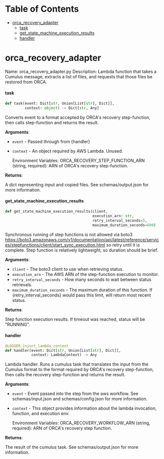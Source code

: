 # Table of Contents

* [orca\_recovery\_adapter](#orca_recovery_adapter)
  * [task](#orca_recovery_adapter.task)
  * [get\_state\_machine\_execution\_results](#orca_recovery_adapter.get_state_machine_execution_results)
  * [handler](#orca_recovery_adapter.handler)

<a id="orca_recovery_adapter"></a>

# orca\_recovery\_adapter

Name: orca_recovery_adapter.py
Description: Lambda function that takes a Cumulus message, extracts a list of files,
and requests that those files be restored from ORCA.

<a id="orca_recovery_adapter.task"></a>

#### task

```python
def task(event: Dict[str, Union[List[str], Dict]],
         context: object) -> Dict[str, Any]
```

Converts event to a format accepted by ORCA's recovery step-function,
then calls step-function and returns the result.

**Arguments**:

- `event` - Passed through from {handler}
- `context` - An object required by AWS Lambda. Unused.
  
  Environment Variables:
  ORCA_RECOVERY_STEP_FUNCTION_ARN (string, required):
  ARN of ORCA's recovery step-function.
  

**Returns**:

  A dict representing input and copied files. See schemas/output.json for more information.

<a id="orca_recovery_adapter.get_state_machine_execution_results"></a>

#### get\_state\_machine\_execution\_results

```python
def get_state_machine_execution_results(client,
                                        execution_arn: str,
                                        retry_interval_seconds=5,
                                        maximum_duration_seconds=600) -> Dict
```

Synchronous running of step functions is not allowed via boto3
https://boto3.amazonaws.com/v1/documentation/api/latest/reference/services/stepfunctions/client/start_sync_execution.html
so retry until it is complete.
Step function is relatively lightweight, so duration should be brief.

**Arguments**:

- `client` - The boto3 client to use when retrieving status.
- `execution_arn` - The AWS ARN of the step-function execution to monitor.
- `retry_interval_seconds` - How many seconds to wait between status retrievals.
- `maximum_duration_seconds` - The maximum duration of this function.
  If {retry_interval_seconds} would pass this limit, will return most recent status.
  

**Returns**:

  Step function execution results. If timeout was reached, status will be "RUNNING".

<a id="orca_recovery_adapter.handler"></a>

#### handler

```python
@LOGGER.inject_lambda_context
def handler(event: Dict[str, Union[List[str], Dict]],
            context: LambdaContext) -> Any
```

Lambda handler. Runs a cumulus task that
translates the input from the Cumulus format
to the format required by ORCA's recovery step-function,
then calls the recovery step-function and returns the result.

**Arguments**:

- `event` - Event passed into the step from the aws workflow.
  See schemas/input.json and schemas/config.json for more information.
  
- `context` - This object provides information about the lambda invocation, function,
  and execution env.
  
  Environment Variables:
  ORCA_RECOVERY_WORKFLOW_ARN (string, required):
  ARN of ORCA's recovery step function.
  

**Returns**:

  The result of the cumulus task. See schemas/output.json for more information.

